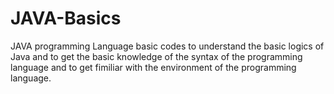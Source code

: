 # JAVA-Basics
JAVA programming Language basic codes to understand the basic logics of Java and to get the basic knowledge of the syntax of the programming language and to get fimiliar with the environment of the programming language.

